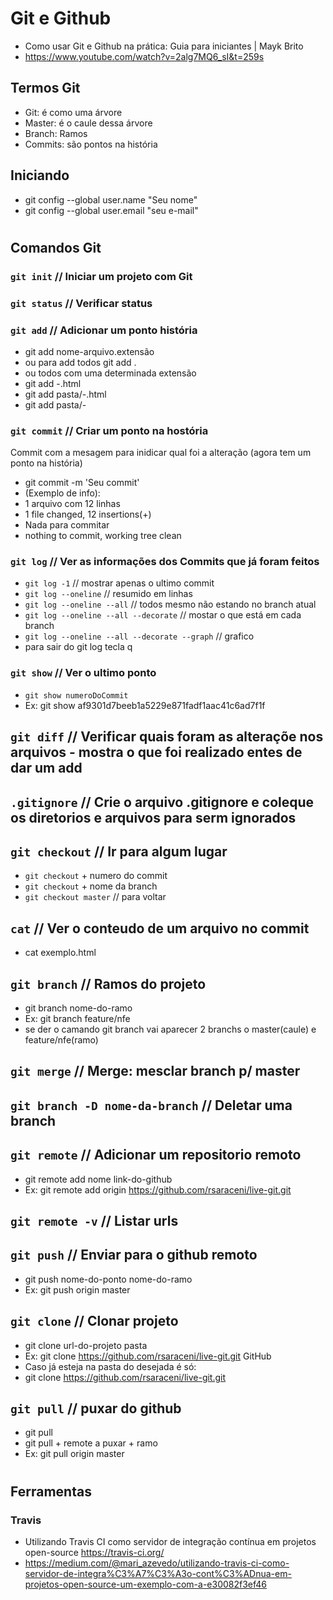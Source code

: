 # Git e Github
- Como usar Git e Github na prática: Guia para iniciantes | Mayk Brito
- https://www.youtube.com/watch?v=2alg7MQ6_sI&t=259s

## Termos Git
- Git: é como uma árvore
- Master: é o caule dessa árvore
- Branch: Ramos
- Commits: são pontos na história

## Iniciando
- git config --global user.name "Seu nome"
- git config --global user.email "seu e-mail"
#

## Comandos Git

### `git init` // Iniciar um projeto com Git

### `git status` // Verificar status

### `git add` // Adicionar um ponto história
- git add nome-arquivo.extensão
- ou para add todos
git add .
- ou todos com uma determinada extensão
- git add -.html
- git add pasta/-.html
- git add pasta/-

### `git commit` // Criar um ponto na hostória
Commit com a mesagem para inidicar qual foi a alteração (agora tem um ponto na história)
- git commit -m 'Seu commit'
- (Exemplo de info):
- 1 arquivo com 12 linhas
- 1 file changed, 12 insertions(+)
- Nada para commitar
- nothing to commit, working tree clean

### `git log` // Ver as informações dos Commits que já foram feitos
- `git log -1` // mostrar apenas o ultimo commit
- `git log --oneline` // resumido em linhas
- `git log --oneline --all` // todos mesmo não estando no branch atual
- `git log --oneline --all --decorate` // mostar o que está em cada branch
- `git log --oneline --all --decorate --graph` // grafico
- para sair do git log tecla q

### `git show` // Ver o ultimo ponto
- `git show numeroDoCommit`
- Ex: git show af9301d7beeb1a5229e871fadf1aac41c6ad7f1f

## `git diff` // Verificar quais foram as alteraçõe nos arquivos - mostra o que foi realizado entes de dar um add

## `.gitignore` // Crie o arquivo .gitignore e coleque os diretorios e arquivos para serm ignorados

## `git checkout` // Ir para algum lugar 
- `git checkout` + numero do commit
- `git checkout` + nome da branch
- `git checkout master` // para voltar

## `cat` // Ver o conteudo de um arquivo no commit
- cat exemplo.html

## `git branch` // Ramos do projeto
- git branch nome-do-ramo
- Ex: git branch feature/nfe
- se der o camando git branch vai aparecer 2 branchs o master(caule) e feature/nfe(ramo)

## `git merge` // Merge: mesclar branch p/ master

## `git branch -D nome-da-branch` // Deletar uma branch

## `git remote` // Adicionar um repositorio remoto
- git remote add nome link-do-github
- Ex: git remote add origin https://github.com/rsaraceni/live-git.git

## `git remote -v` // Listar urls 

## `git push` // Enviar para o github remoto
- git push nome-do-ponto nome-do-ramo
- Ex: git push origin master

## `git clone` // Clonar projeto
- git clone url-do-projeto pasta
- Ex: git clone https://github.com/rsaraceni/live-git.git GitHub
- Caso já esteja na pasta do desejada é só:
- git clone https://github.com/rsaraceni/live-git.git

## `git pull` // puxar do github 
- git pull 
- git pull + remote a puxar + ramo
- Ex: git pull origin master

# 

## Ferramentas

### Travis
- Utilizando Travis CI como servidor de integração contínua em projetos open-source
https://travis-ci.org/
- https://medium.com/@mari_azevedo/utilizando-travis-ci-como-servidor-de-integra%C3%A7%C3%A3o-cont%C3%ADnua-em-projetos-open-source-um-exemplo-com-a-e30082f3ef46